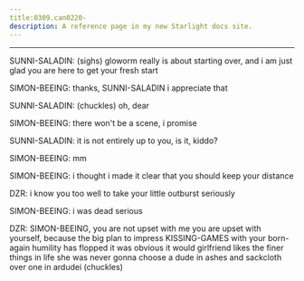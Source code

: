```yaml
---
title:0309.can0220-
description: A reference page in my new Starlight docs site.
---
```

----- 
SUNNI-SALADIN: (sighs) gloworm really is about starting over, and i am just glad 
you are here to get your fresh start
 
SIMON-BEEING: thanks, SUNNI-SALADIN
 i appreciate that
 
SUNNI-SALADIN: (chuckles) oh, dear
 
SIMON-BEEING: there won't be a scene, i promise
 
SUNNI-SALADIN: it is not entirely up to you, is it, kiddo? 
 
SIMON-BEEING: mm
 
SIMON-BEEING: i thought i made it clear that you should keep your distance
 
DZR: i know you too well to take your little outburst seriously
 
SIMON-BEEING: i was dead serious
 
DZR: SIMON-BEEING, you are not upset with me
 you are upset with yourself, because the 
big plan to impress KISSING-GAMES with your born-again humility has flopped
 it was 
obvious it would
 girlfriend likes the finer things in life
 she was never gonna 
choose a dude in ashes and sackcloth over one in ardudei
 (chuckles) 
